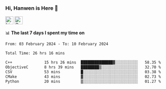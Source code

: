 ### Hi, Hanwen is Here 👋
<p>
	<a href="https://www.linkedin.com/in/liu-hanwen/"><img src="https://img.shields.io/badge/@hanwen-0A66C2?style=flat&logo=LinkedIn&logoColor=white" alt="Linkedin"  height="25px"/></a> 
	<a href="https://scholar.google.com/citations?user=HDF0su0AAAAJ"><img src="https://img.shields.io/badge/scholar-4385FE.svg?&style=plastic&logo=google-scholar&logoColor=white" alt="Google Scholar" height="25px"> </a>
</p>

📊 **The last 7 days I spent my time on** 
<!--START_SECTION:waka-->

```txt
From: 03 February 2024 - To: 10 February 2024

Total Time: 26 hrs 16 mins

C++              15 hrs 26 mins  ██████████████▓░░░░░░░░░░   58.35 %
ObjectiveC       8 hrs 39 mins   ████████▒░░░░░░░░░░░░░░░░   32.70 %
CSV              53 mins         █░░░░░░░░░░░░░░░░░░░░░░░░   03.38 %
CMake            43 mins         ▓░░░░░░░░░░░░░░░░░░░░░░░░   02.73 %
Python           20 mins         ▒░░░░░░░░░░░░░░░░░░░░░░░░   01.27 %
```

<!--END_SECTION:waka-->


<!--
**david990917/david990917** is a ✨ _special_ ✨ repository because its `README.md` (this file) appears on your GitHub profile.

Here are some ideas to get you started:

- 🔭 I’m currently working on ...
- 🌱 I’m currently learning ...
- 👯 I’m looking to collaborate on ...
- 🤔 I’m looking for help with ...
- 💬 Ask me about ...
- 📫 How to reach me: ...
- 😄 Pronouns: ...
- ⚡ Fun fact: ...
-->
